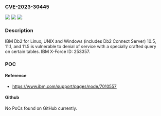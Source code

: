 ### [CVE-2023-30445](https://cve.mitre.org/cgi-bin/cvename.cgi?name=CVE-2023-30445)
![](https://img.shields.io/static/v1?label=Product&message=DB2%20for%20Linux%2C%20UNIX%20and%20Windows&color=blue)
![](https://img.shields.io/static/v1?label=Version&message=%3D%2010.5%2C%2011.1%2C%2011.5%20&color=brighgreen)
![](https://img.shields.io/static/v1?label=Vulnerability&message=CWE-20%20Improper%20Input%20Validation&color=brighgreen)

### Description

IBM Db2 for Linux, UNIX and Windows (includes Db2 Connect Server) 10.5, 11.1, and 11.5 is vulnerable to denial of service with a specially crafted query on certain tables.  IBM X-Force ID:  253357.

### POC

#### Reference
- https://www.ibm.com/support/pages/node/7010557

#### Github
No PoCs found on GitHub currently.

